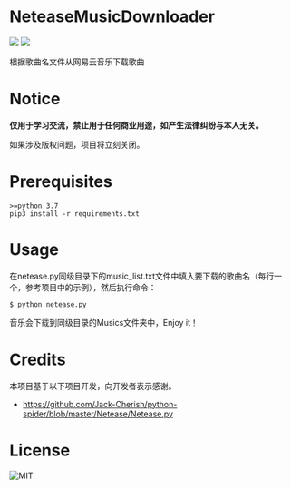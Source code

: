 # NeteaseMusicDownloader

<p align="left">
  <a><img src="https://img.shields.io/badge/python-3.7.2-blue.svg"></a>
  <a><img src="https://img.shields.io/badge/platform-win--32%20%7C%20win%20--64%20%7C%20linux-blue.svg"></a>
</p>

根据歌曲名文件从网易云音乐下载歌曲

# Notice
**仅用于学习交流，禁止用于任何商业用途，如产生法律纠纷与本人无关。**

如果涉及版权问题，项目将立刻关闭。

# Prerequisites
```
>=python 3.7
pip3 install -r requirements.txt
```

# Usage
在netease.py同级目录下的music_list.txt文件中填入要下载的歌曲名（每行一个，参考项目中的示例），然后执行命令：
```
$ python netease.py
```

音乐会下载到同级目录的Musics文件夹中，Enjoy it！

# Credits
本项目基于以下项目开发，向开发者表示感谢。
- <https://github.com/Jack-Cherish/python-spider/blob/master/Netease/Netease.py>

# License
![MIT](https://img.shields.io/github/license/MarcWarrior/NeteaseMusicDownloader.svg?style=flat)
